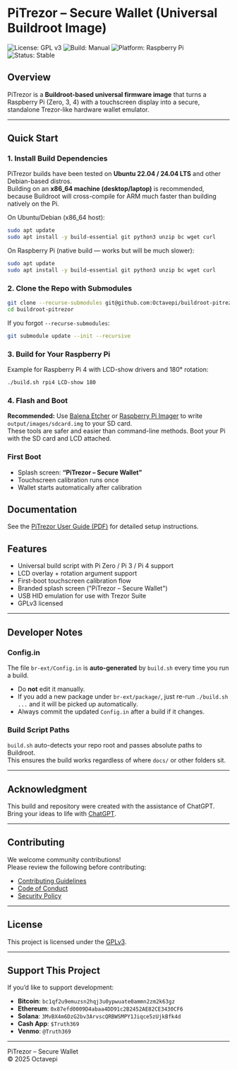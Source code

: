 # PiTrezor – Secure Wallet (Universal Buildroot Image)

![License: GPL v3](https://img.shields.io/badge/License-GPLv3-blue.svg)
![Build: Manual](https://img.shields.io/badge/build-manual-lightgrey.svg)
![Platform: Raspberry Pi](https://img.shields.io/badge/platform-Raspberry%20Pi-red.svg)
![Status: Stable](https://img.shields.io/badge/status-stable-brightgreen.svg)

## Overview
PiTrezor is a **Buildroot-based universal firmware image** that turns a Raspberry Pi (Zero, 3, 4) with a touchscreen display into a secure, standalone Trezor-like hardware wallet emulator.

---

## Quick Start

### 1. Install Build Dependencies

PiTrezor builds have been tested on **Ubuntu 22.04 / 24.04 LTS** and other Debian-based distros.  
Building on an **x86_64 machine (desktop/laptop)** is recommended, because Buildroot will cross-compile for ARM much faster than building natively on the Pi.

On Ubuntu/Debian (x86_64 host):
```bash
sudo apt update
sudo apt install -y build-essential git python3 unzip bc wget curl
```

On Raspberry Pi (native build — works but will be much slower):
```bash
sudo apt update
sudo apt install -y build-essential git python3 unzip bc wget curl
```

### 2. Clone the Repo with Submodules

```bash
git clone --recurse-submodules git@github.com:Octavepi/buildroot-pitrezor.git
cd buildroot-pitrezor
```

If you forgot `--recurse-submodules`:

```bash
git submodule update --init --recursive
```

### 3. Build for Your Raspberry Pi

Example for Raspberry Pi 4 with LCD-show drivers and 180° rotation:

```bash
./build.sh rpi4 LCD-show 180
```

### 4. Flash and Boot

**Recommended:** Use [Balena Etcher](https://etcher.balena.io) or [Raspberry Pi Imager](https://www.raspberrypi.com/software/) to write `output/images/sdcard.img` to your SD card.  
These tools are safer and easier than command-line methods.
Boot your Pi with the SD card and LCD attached.

### First Boot
- Splash screen: **“PiTrezor – Secure Wallet”**
- Touchscreen calibration runs once
- Wallet starts automatically after calibration

## Documentation
See the [PiTrezor User Guide (PDF)](docs/PiTrezor_UserGuide.pdf) for detailed setup instructions.

## Features

- Universal build script with Pi Zero / Pi 3 / Pi 4 support
- LCD overlay + rotation argument support
- First-boot touchscreen calibration flow
- Branded splash screen ("PiTrezor – Secure Wallet")
- USB HID emulation for use with Trezor Suite
- GPLv3 licensed

---

## Developer Notes

### Config.in
The file `br-ext/Config.in` is **auto-generated** by `build.sh` every time you run a build.  

- Do **not** edit it manually.  
- If you add a new package under `br-ext/package/`, just re-run `./build.sh ...` and it will be picked up automatically.  
- Always commit the updated `Config.in` after a build if it changes.  

### Build Script Paths
`build.sh` auto-detects your repo root and passes absolute paths to Buildroot.  
This ensures the build works regardless of where `docs/` or other folders sit.  

---

## Acknowledgment

This build and repository were created with the assistance of ChatGPT.  
Bring your ideas to life with [ChatGPT](https://chat.openai.com).

---

## Contributing
We welcome community contributions!  
Please review the following before contributing:

- [Contributing Guidelines](CONTRIBUTING.md)  
- [Code of Conduct](CODE_OF_CONDUCT.md)  
- [Security Policy](SECURITY.md)  

---

## License
This project is licensed under the [GPLv3](LICENSE).

---

## Support This Project

If you’d like to support development:  

- **Bitcoin**: `bc1qf2u9emuzsn2hqj3u0ypwuate0ammn2zm2k63gz`  
- **Ethereum**: `0x87efd0009D4abaa4DD91c2B2452AE82CE3430CF6`  
- **Solana**: `3MvBX4m6DzG2bv3ArvscQRBWSMPY1Jiqce5zUjkBfk4d`  
- **Cash App**: `$Truth369`  
- **Venmo**: `@Truth369`  

---
PiTrezor – Secure Wallet  
© 2025 Octavepi